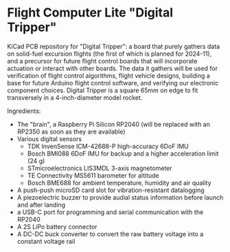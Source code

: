 # Flight Computer Lite "Digital Tripper"
KiCad PCB repository for "Digital Tripper": a board that purely gathers data on solid-fuel excursion flights (the first of which is planned for 2024-11), and a precursor for future flight control boards that will incorporate actuation or interact with other boards. The data it gathers will be used for verification of flight control algorithms, flight vehicle designs, building a base for future Arduino flight control software, and verifying our electronic component choices. Digital Tripper is a square 65mm on edge to fit transversely in a 4-inch-diameter model rocket.

Ingredients:
* The "brain", a Raspberry Pi Silicon RP2040 (will be replaced with an RP2350 as soon as they are available)  
* Various digital sensors
    * TDK InvenSense ICM-42688-P high-accuracy 6DoF IMU
    * Bosch BMI088 6DoF IMU for backup and a higher acceleration limit (24 g)
    * STmicroelectronics LIS3MDL 3-axis magnetometer
    * TE Connectivity MS5611 barometer for altitude
    * Bosch BME688 for ambient temperature, humidity and air quality
* A push-push microSD card slot for vibration-resistant datalogging
* A piezoelectric buzzer to provide audial status information before launch and after landing
* a USB-C port for programming and serial communication with the RP2040
* A 2S LiPo battery connector
* A DC-DC buck converter to convert the raw battery voltage into a constant voltage rail
